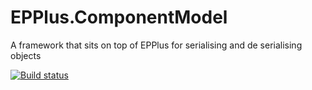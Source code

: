 EPPlus.ComponentModel
=====================

A framework that sits on top of EPPlus for serialising and de serialising objects

[![Build status](https://ci.appveyor.com/api/projects/status/9alfvvy4uemocn9k)](https://ci.appveyor.com/project/pjmagee/epplus-componentmodel)
